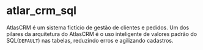 # atlar_crm_sql
AtlasCRM é um sistema fictício de gestão de clientes e pedidos. Um dos pilares da arquitetura do AtlasCRM é o uso inteligente de valores padrão do SQL(`DEFAULT`) nas tabelas, reduzindo erros e agilizando cadastros.
